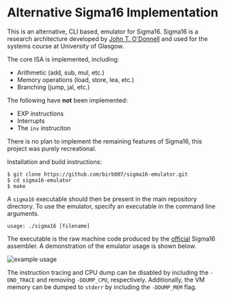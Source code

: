 # Alternative Sigma16 Implementation

This is an alternative, CLI based, emulator for Sigma16. Sigma16 is a research architecture developed by [John T. O'Donnell](https://github.com/jtod) and used for the systems course at University of Glasgow.

The core ISA is implemented, including:
- Arithmetic (add, sub, mul, etc.)
- Memory operations (load, store, lea, etc.)
- Branching (jump, jal, etc.)

The following have **not** been implemented:
- EXP instructions
- Interrupts
- The `inv` instruciton

There is no plan to implement the remaining features of Sigma16, this project was purely recreational.

Installation and build instructions:
```
$ git clone https://github.com/birb007/sigma16-emulator.git
$ cd sigma16-emulator
$ make
```

A `sigma16` executable should then be present in the main repository directory. To use the emulator, specify an executable in the command line arguments.
```
usage: ./sigma16 [filename]
```

The executable is the raw machine code produced by the [official](https://jtod.github.io/home/Sigma16/releases/3.1.2/app/Sigma16.html) Sigma16 assembler. A demonstration of the emulator usage is shown below.

![example usage](https://raw.githubusercontent.com/birb007/sigma16-emulator/master/demo/demo.png)

The instruction tracing and CPU dump can be disabled by including the `-DNO_TRACE` and removing `-DDUMP_CPU`, respectively. Additionally, the VM memory can be dumped to `stderr` by including the `-DDUMP_MEM` flag.

